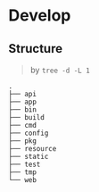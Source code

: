 # Develop

## Structure

> by `tree -d -L 1`

```text
.
├── api
├── app
├── bin
├── build
├── cmd
├── config
├── pkg
├── resource
├── static
├── test
├── tmp
└── web
```
